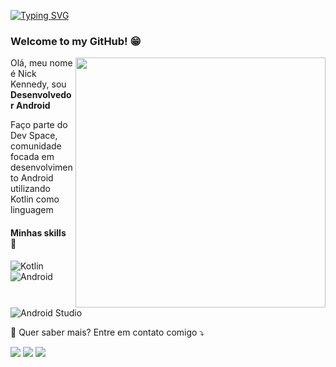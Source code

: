 [![Typing SVG](https://readme-typing-svg.herokuapp.com/?color=FF7F11&size=35&center=true&vCenter=true&width=1000&lines=Falaa+Dev,+Nick+aqui!+:%29)](https://git.io/typing-svg)

### Welcome to my GitHub! :grin:
<img src="https://raw.githubusercontent.com/MicaelliMedeiros/micaellimedeiros/master/image/computer-illustration.png" min-width="400px" max-width="400px" width="400px" align="right">

<p align="left"> 
  Olá, meu nome é Nick Kennedy, sou <strong>Desenvolvedor Android</strong> <br>
   
  Faço parte do Dev Space, comunidade focada em desenvolvimento Android utilizando Kotlin como linguagem <br>
</p>


<p align="left">
  
   #### Minhas skills  💼

![Kotlin](https://img.shields.io/badge/Kotlin-0095D5?&style=for-the-badge&logo=kotlin&logoColor=white)
![Android](https://img.shields.io/badge/Android-3DDC84?style=for-the-badge&logo=android&logoColor=white)
![Android Studio](https://img.shields.io/badge/Android_Studio-3DDC84?style=for-the-badge&logo=android-studio&logoColor=white)
</p>

<p align="left">
  💌 Quer saber mais? Entre em contato comigo ⤵️
</p>

<p align="left">
  <a  href="mailto: nickconta10@gmail.com" target="_blank">
  <img src="https://img.shields.io/badge/-Gmail-FF0000?style=flat-square&labelColor=FF0000&logo=gmail&logoColor=white&link=nickconta10@gmail.com" /></a>

  <a href="https://www.linkedin.com/in/nickkennedi/" alt="LinkedIn">
  <img src="https://img.shields.io/badge/-Linkedin-0e76a8?style=flat-square&logo=Linkedin&logoColor=white&link=https://www.linkedin.com/in/nickkennedi/" /></a>

  <a href="https://wa.me/5528999723853" alt="WhatsApp">
  <img src="https://img.shields.io/badge/-WhatsApp-25d366?style=flat-square&labelColor=25d366&logo=whatsapp&logoColor=white&link=https://wa.me/5528999723853"/></a>
</p>
  
